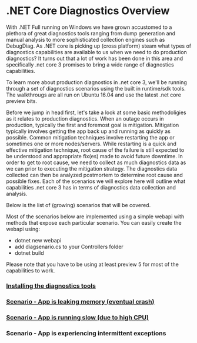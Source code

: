# .NET Core Diagnostics Overview

With .NET Full running on Windows we have grown accustomed to a plethora of great diagnostics tools ranging from dump generation and manual analysis to more sophisticated collection engines such as DebugDiag. As .NET core is picking up (cross platform) steam  what types of diagnostics capabilities are available to us when we need to do production diagnostics? It turns out that a lot of work has been done in this area and specifically .net core 3 promises to bring a wide range of diagnostics capabilities. 

To learn more about production diagnostics in .net core 3, we'll be running through a set of diagnostics scenarios using the built in runtime/sdk tools. The walkthrougs are all run on Ubuntu 16.04 and use the latest .net core preview bits. 

Before we jump in head first, let's take a look at some basic methodoligies as it relates to production diagnostics. When an outage occurs in production, typically the first and foremost goal is mitigation. Mitigation typically involves getting the app back up and running as quickly as possible. Common mitigation techniques involve restarting the app or sometimes one or more nodes/servers. While restarting is a quick and effective mitigation technique, root cause of the failure is still expected to be understood and appropriate fix(es) made to avoid future downtime. In order to get to root cause, we need to collect as much diagnostics data as we can prior to executing the mitigation strategy. The diagnostics data collected can then be analyzed postmortem to determine root cause and possible fixes. Each of the scenarios we will explore here will outline what capabilities .net core 3 has in terms of diagnostics data collection and analysis.

Below is the list of (growing) scenarios that will be covered.


Most of the scenarios below are implemented using a simple webapi with methods that expose each particular scenario. You can easily create the webapi using:

* dotnet new webapi
* add diagsenario.cs to your Controllers folder
* dotnet build

Please note that you have to be using at least preview 5 for most of the capabilities to work. 


### [Installing the diagnostics tools](https://github.com/MarioHewardt/netcorediag/blob/master/installing_the_diagnostics_tools.md)

### [Scenario - App is leaking memory (eventual crash)](https://github.com/MarioHewardt/netcorediag/blob/master/app_is_leaking_memory_eventual_crash.md)

### [Scenario - App is running slow (due to high CPU)](https://github.com/MarioHEwardt/netcorediag/blob/master/app_running_slow_highcpu.md)

### Scenario - App is experiencing intermittent exceptions




